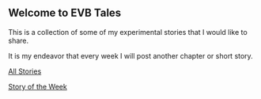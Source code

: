 ## Welcome to EVB Tales

This is a collection of some of my experimental stories that I would like to share.

It is my endeavor that every week I will post another chapter or short story.

[All Stories](Stories.md)


[Story of the Week](AuburnE1.md)
